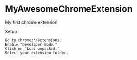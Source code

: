 # MyAwesomeChromeExtension
My first chrome extension

Setup

    Go to chrome://extensions.
    Enable "Developer mode."
    Click on "Load unpacked."
    Select your extension folder.

